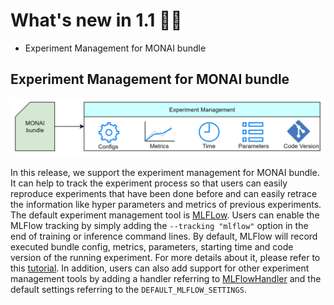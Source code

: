 # What's new in 1.1 🎉🎉

- Experiment Management for MONAI bundle


## Experiment Management for MONAI bundle
![experiment_management](../images/experiment_management.png)

In this release, we support the experiment management for MONAI bundle. It can help to track the experiment process so that users can easily reproduce experiments that have been done before and can easily retrace the information like hyper parameters and metrics of previous experiments. The default experiment management tool is [MLFLow](https://mlflow.org/docs/latest/tracking.html). Users can enable the MLFlow tracking by simply adding the `--tracking "mlflow"` option in the end of training or inference command lines. By default, MLFlow will record executed bundle config, metrics, parameters, starting time and code version of the running experiment. For more details about it, please refer to this [tutorial](https://github.com/Project-MONAI/tutorials/blob/main/experiment_management/bundle_integrate_mlflow.ipynb). In addition, users can also add support for other experiment management tools by adding a handler referring to [MLFlowHandler](https://docs.monai.io/en/stable/handlers.html#mlflow-handler) and the default settings referring to the `DEFAULT_MLFLOW_SETTINGS`.

